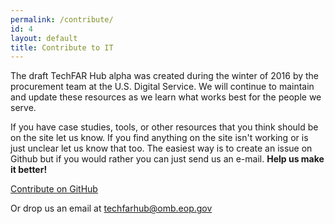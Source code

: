 ```yaml
---
permalink: /contribute/
id: 4
layout: default
title: Contribute to IT
---
```


The draft TechFAR Hub alpha was created during the winter of 2016 by the procurement team at the U.S. Digital Service. We will continue to maintain and update these resources as we learn what works best for the people we serve.

If you have case studies, tools, or other resources that you think should be on the site let us know. If you find anything on the site isn't working or is just unclear let us know that too. The easiest way is to create an issue on Github but if you would rather you can just send us an e-mail. **Help us make it better!**

<a class="usa-button" type="button" href="https://github.com/usds/techfar-hub/issues">Contribute on GitHub</a>

Or drop us an email at techfarhub@omb.eop.gov

